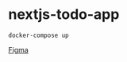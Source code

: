 # nextjs-todo-app

```
docker-compose up
```


[Figma](https://www.figma.com/design/idfkeHTsXxElqDV9s3zqUe/nextjs-todo?node-id=0-1&t=KbKVDIltgTGCxiR4-1)